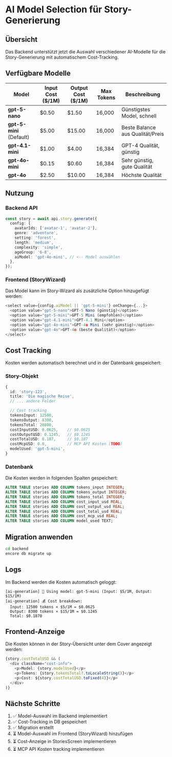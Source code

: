 # AI Model Selection für Story-Generierung

## Übersicht

Das Backend unterstützt jetzt die Auswahl verschiedener AI-Modelle für die Story-Generierung mit automatischem Cost-Tracking.

## Verfügbare Modelle

| Model | Input Cost ($/1M) | Output Cost ($/1M) | Max Tokens | Beschreibung |
|-------|------------------|-------------------|------------|--------------|
| **gpt-5-nano** | $0.50 | $1.50 | 16,000 | Günstigstes Model, schnell |
| **gpt-5-mini** (Default) | $5.00 | $15.00 | 16,000 | Beste Balance aus Qualität/Preis |
| **gpt-4.1-mini** | $1.00 | $4.00 | 16,384 | GPT-4 Qualität, günstig |
| **gpt-4o-mini** | $0.15 | $0.60 | 16,384 | Sehr günstig, gute Qualität |
| **gpt-4o** | $2.50 | $10.00 | 16,384 | Höchste Qualität |

## Nutzung

### Backend API

```typescript
const story = await api.story.generate({
  config: {
    avatarIds: ['avatar-1', 'avatar-2'],
    genre: 'adventure',
    setting: 'forest',
    length: 'medium',
    complexity: 'simple',
    ageGroup: '6-8',
    aiModel: 'gpt-4o-mini', // <-- Model auswählen
  },
});
```

### Frontend (StoryWizard)

Das Model kann im Story-Wizard als zusätzliche Option hinzugefügt werden:

```typescript
<select value={config.aiModel || 'gpt-5-mini'} onChange={...}>
  <option value="gpt-5-nano">GPT-5 Nano (günstig)</option>
  <option value="gpt-5-mini">GPT-5 Mini (empfohlen)</option>
  <option value="gpt-4.1-mini">GPT-4.1 Mini</option>
  <option value="gpt-4o-mini">GPT-4o Mini (sehr günstig)</option>
  <option value="gpt-4o">GPT-4o (beste Qualität)</option>
</select>
```

## Cost Tracking

Kosten werden automatisch berechnet und in der Datenbank gespeichert:

### Story-Objekt

```typescript
{
  id: 'story-123',
  title: 'Die magische Reise',
  // ... andere Felder

  // Cost tracking
  tokensInput: 12500,
  tokensOutput: 8300,
  tokensTotal: 20800,
  costInputUSD: 0.0625,    // $0.0625
  costOutputUSD: 0.1245,   // $0.1245
  costTotalUSD: 0.187,     // $0.187
  costMcpUSD: 0.0,         // MCP API Kosten (TODO)
  modelUsed: 'gpt-5-mini',
}
```

### Datenbank

Die Kosten werden in folgenden Spalten gespeichert:

```sql
ALTER TABLE stories ADD COLUMN tokens_input INTEGER;
ALTER TABLE stories ADD COLUMN tokens_output INTEGER;
ALTER TABLE stories ADD COLUMN tokens_total INTEGER;
ALTER TABLE stories ADD COLUMN cost_input_usd REAL;
ALTER TABLE stories ADD COLUMN cost_output_usd REAL;
ALTER TABLE stories ADD COLUMN cost_total_usd REAL;
ALTER TABLE stories ADD COLUMN cost_mcp_usd REAL;
ALTER TABLE stories ADD COLUMN model_used TEXT;
```

## Migration anwenden

```bash
cd backend
encore db migrate up
```

## Logs

Im Backend werden die Kosten automatisch geloggt:

```
[ai-generation] 🤖 Using model: gpt-5-mini (Input: $5/1M, Output: $15/1M)
[ai-generation] 💰 Cost breakdown:
  Input: 12500 tokens × $5/1M = $0.0625
  Output: 8300 tokens × $15/1M = $0.1245
  Total: $0.1870
```

## Frontend-Anzeige

Die Kosten können in der Story-Übersicht unter dem Cover angezeigt werden:

```typescript
{story.costTotalUSD && (
  <div className="cost-info">
    <p>Model: {story.modelUsed}</p>
    <p>Tokens: {story.tokensTotal?.toLocaleString()}</p>
    <p>Cost: ${story.costTotalUSD.toFixed(4)}</p>
  </div>
)}
```

## Nächste Schritte

1. ✅ Model-Auswahl im Backend implementiert
2. ✅ Cost-Tracking in DB gespeichert
3. ✅ Migration erstellt
4. ⏳ Model-Auswahl im Frontend (StoryWizard) hinzufügen
5. ⏳ Cost-Anzeige in StoriesScreen implementieren
6. ⏳ MCP API Kosten tracking implementieren
